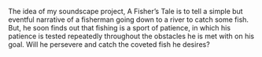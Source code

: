 The idea of my soundscape project, A Fisher’s Tale is to tell a simple but eventful narrative of a fisherman going down to a river to catch some fish. But, he soon finds out that fishing is a sport of patience, in which his patience is tested repeatedly throughout the obstacles he is met with on his goal. Will he persevere and catch the coveted fish he desires?
